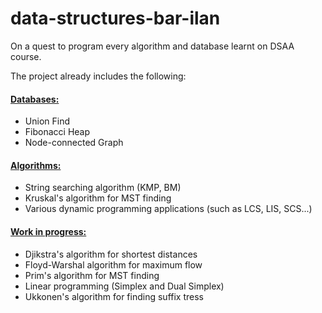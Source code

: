 # data-structures-bar-ilan

<p>On a quest to program every algorithm and database learnt on DSAA course. </p>
The project already includes the following:

#### <u> Databases: </u>
- Union Find
- Fibonacci Heap
- Node-connected Graph

#### <u> Algorithms: </u>
- String searching algorithm (KMP, BM)
- Kruskal's algorithm for MST finding
- Various dynamic programming applications (such as LCS, LIS, SCS...)

#### <u> Work in progress: </u>
- Djikstra's algorithm for shortest distances
- Floyd-Warshal algorithm for maximum flow
- Prim's algorithm for MST finding
- Linear programming (Simplex and Dual Simplex)
- Ukkonen's algorithm for finding suffix tress
